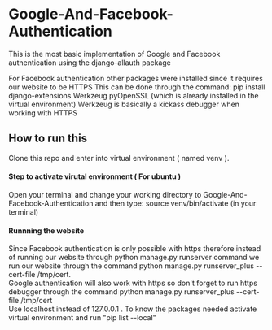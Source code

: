 # Google-And-Facebook-Authentication
This is the most basic implementation of Google and Facebook authentication using the django-allauth package

For Facebook authentication other packages were installed since it requires our website to be HTTPS
This can be done through the command:
pip install django-extensions Werkzeug pyOpenSSL (which is already installed in the virtual environment)
Werkzeug is basically a kickass debugger when working with HTTPS

## How to run this
Clone this repo and enter into virtual environment ( named venv ).
#### Step to activate virutal environment ( For ubuntu )
Open your terminal and change your working directory to Google-And-Facebook-Authentication and then type:
source venv/bin/activate (in your terminal)
#### Runnning the website
Since Facebook authentication is only possible with https therefore instead of running our website through python manage.py runserver command we run our website through the command python manage.py runserver_plus --cert-file /tmp/cert.<br>
Google authentication will also work with https so don't forget to run https debugger through the command python manage.py runserver_plus --cert-file /tmp/cert<br>
Use localhost instead of 127.0.0.1 .
To know the packages needed activate virtual environment and run "pip list --local"
